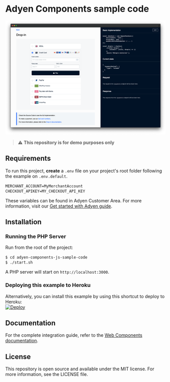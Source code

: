 # Adyen Components sample code

![Adyen Checkout Components Sample Code](screenshot.png)

> ⚠️ **This repository is for demo purposes only**

## Requirements

To run this project, **create** a `.env` file on your project's root folder following the example on `.env.default`.

```
MERCHANT_ACCOUNT=MyMerchantAccount
CHECKOUT_APIKEY=MY_CHECKOUT_API_KEY
```

These variables can be found in Adyen Customer Area. For more information, visit our [Get started with Adyen guide](https://docs.adyen.com/payments-essentials/get-started-with-adyen).

## Installation

### Running the PHP Server

Run from the root of the project:

```
$ cd adyen-components-js-sample-code
$ ./start.sh
```

A PHP server will start on `http://localhost:3000`.

### Deploying this example to Heroku

Alternatively, you can install this example by using this shortcut to deploy to Heroku:<br/>
[![Deploy](https://www.herokucdn.com/deploy/button.svg)](https://heroku.com/deploy?template=https://github.com/Adyen/adyen-components-js-sample-code)

## Documentation

For the complete integration guide, refer to the [Web Components documentation](https://docs.adyen.com/checkout/components-web/).

## License

This repository is open source and available under the MIT license. For more information, see the LICENSE file.
